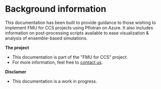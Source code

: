 # Background information

This documentation has been built to provide guidance to those wishing to implement FMU for CCS projects using Pflotran on Azure. It also includes information on post-processing scripts available to ease visualization & analysis of ensemble-based simulations. 


**The project**

- This documentation is part of the "FMU for CCS" project.
- For more information, feel free to [contact us](emailto:fmmo@equinor.com). 

**Disclamer**
- This documentation is a work in progress.

